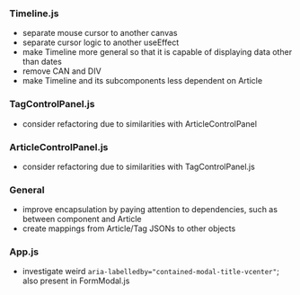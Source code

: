 ### Timeline.js
- separate mouse cursor to another canvas
- separate cursor logic to another useEffect
- make Timeline more general so that it is capable of displaying data other than dates
- remove CAN and DIV
- make Timeline and its subcomponents less dependent on Article

### TagControlPanel.js
- consider refactoring due to similarities with ArticleControlPanel

### ArticleControlPanel.js
- consider refactoring due to similarities with TagControlPanel.js

### General
- improve encapsulation by paying attention to dependencies, such as between component and Article
- create mappings from Article/Tag JSONs to other objects

### App.js
- investigate weird `aria-labelledby="contained-modal-title-vcenter"`; also present in FormModal.js
